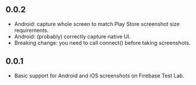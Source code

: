 ## 0.0.2

* Android: capture whole screen to match Play Store screenshot size requirements.
* Android: (probably) correctly capture native UI.
* Breaking change: you need to call connect() before taking screenshots.

## 0.0.1

* Basic support for Android and iOS screenshots on Firebase Test Lab.

